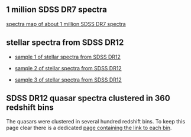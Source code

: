 ## 1 million SDSS DR7 spectra
[spectra map of about 1 million SDSS DR7 spectra](http://aspect-ui.de/sdssdr7/)

## stellar spectra from SDSS DR12 

  * [sample 1 of stellar spectra from SDSS DR12 ](http://aspect-ui.de/SDSSDR12/stars1-SDSSDR12/)

  * [sample 2 of stellar spectra from SDSS DR12 ](http://aspect-ui.de/SDSSDR12/STARFIELD_l-b_15TO20/)

  * [sample 3 of stellar spectra from SDSS DR12 ](http://aspect-ui.de/SDSSDR12/STARS_northerngalacticcap/)

## SDSS DR12 quasar spectra clustered in 360 redshift bins

The quasars were clustered in several hundred redshift bins. To keep this page clear there is a dedicated [page containing the link to each bin](applications/QSO_clustering_redshift_mapping.md).
